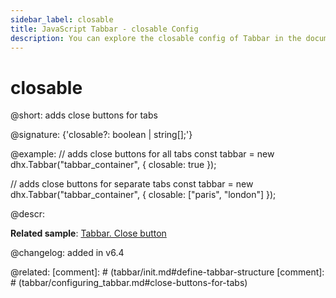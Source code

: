 ```yaml
---
sidebar_label: closable
title: JavaScript Tabbar - closable Config 
description: You can explore the closable config of Tabbar in the documentation of the DHTMLX JavaScript UI library. Browse developer guides and API reference, try out code examples and live demos, and download a free 30-day evaluation version of DHTMLX Suite 7.
---
```


# closable

@short: adds close buttons for tabs

@signature: {'closable?: boolean | string[];'}

@example:
// adds close buttons for all tabs
const tabbar = new dhx.Tabbar("tabbar_container", {
	closable: true
});

// adds close buttons for separate tabs
const tabbar = new dhx.Tabbar("tabbar_container", {
	closable: ["paris", "london"]
});

@descr:

**Related sample**: [Tabbar. Close button](https://snippet.dhtmlx.com/cysre4v8)

@changelog: added in v6.4

@related: [comment]: # (tabbar/init.md#define-tabbar-structure [comment]: # (tabbar/configuring_tabbar.md#close-buttons-for-tabs)

